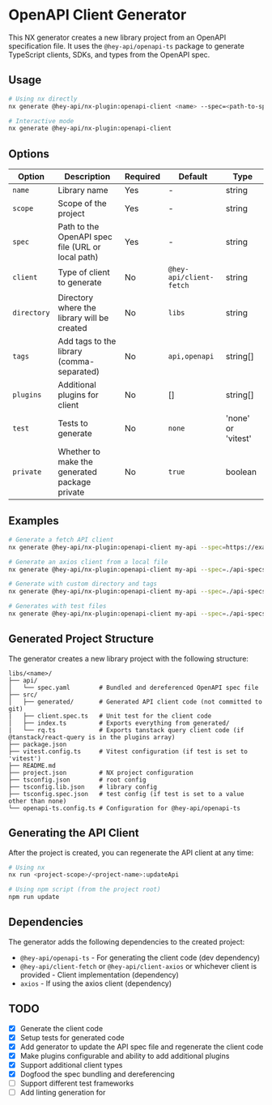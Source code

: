 # OpenAPI Client Generator

This NX generator creates a new library project from an OpenAPI specification file. It uses the `@hey-api/openapi-ts` package to generate TypeScript clients, SDKs, and types from the OpenAPI spec.

## Usage

```bash
# Using nx directly
nx generate @hey-api/nx-plugin:openapi-client <name> --spec=<path-to-spec> --client=<client-type> --scope=<project-scope>

# Interactive mode
nx generate @hey-api/nx-plugin:openapi-client
```

## Options

| Option      | Description                                       | Required | Default                 | Type               |
| ----------- | ------------------------------------------------- | -------- | ----------------------- | ------------------ |
| `name`      | Library name                                      | Yes      | -                       | string             |
| `scope`     | Scope of the project                              | Yes      | -                       | string             |
| `spec`      | Path to the OpenAPI spec file (URL or local path) | Yes      | -                       | string             |
| `client`    | Type of client to generate                        | No       | `@hey-api/client-fetch` | string             |
| `directory` | Directory where the library will be created       | No       | `libs`                  | string             |
| `tags`      | Add tags to the library (comma-separated)         | No       | `api,openapi`           | string[]           |
| `plugins`   | Additional plugins for client                     | No       | []                      | string[]           |
| `test`      | Tests to generate                                 | No       | `none`                  | 'none' or 'vitest' |
| `private`   | Whether to make the generated package private     | No       | `true`                  | boolean            |

## Examples

```bash
# Generate a fetch API client
nx generate @hey-api/nx-plugin:openapi-client my-api --spec=https://example.com/api-spec.yaml --client=@hey-api/client-fetch

# Generate an axios client from a local file
nx generate @hey-api/nx-plugin:openapi-client my-api --spec=./api-specs/my-api.yaml --client=@hey-api/client-axios

# Generate with custom directory and tags
nx generate @hey-api/nx-plugin:openapi-client my-api --spec=./api-specs/my-api.yaml --directory=libs/api --tags=api,openapi,my-service

# Generates with test files
nx generate @hey-api/nx-plugin:openapi-client my-api --spec=./api-specs/my-api.yaml --directory=libs/api --test=vitest
```

## Generated Project Structure

The generator creates a new library project with the following structure:

```
libs/<name>/
├── api/
│   └── spec.yaml        # Bundled and dereferenced OpenAPI spec file
├── src/
│   ├── generated/       # Generated API client code (not committed to git)
|   ├── client.spec.ts   # Unit test for the client code
│   ├── index.ts         # Exports everything from generated/
|   └── rq.ts            # Exports tanstack query client code (if @tanstack/react-query is in the plugins array)
├── package.json
├── vitest.config.ts     # Vitest configuration (if test is set to 'vitest')
├── README.md
├── project.json         # NX project configuration
├── tsconfig.json        # root config
├── tsconfig.lib.json    # library config
├── tsconfig.spec.json   # test config (if test is set to a value other than none)
└── openapi-ts.config.ts # Configuration for @hey-api/openapi-ts
```

## Generating the API Client

After the project is created, you can regenerate the API client at any time:

```bash
# Using nx
nx run <project-scope>/<project-name>:updateApi

# Using npm script (from the project root)
npm run update
```

## Dependencies

The generator adds the following dependencies to the created project:

- `@hey-api/openapi-ts` - For generating the client code (dev dependency)
- `@hey-api/client-fetch` or `@hey-api/client-axios` or whichever client is provided - Client implementation (dependency)
- `axios` - If using the axios client (dependency)

## TODO

- [x] Generate the client code
- [x] Setup tests for generated code
- [x] Add generator to update the API spec file and regenerate the client code
- [x] Make plugins configurable and ability to add additional plugins
- [x] Support additional client types
- [x] Dogfood the spec bundling and dereferencing
- [ ] Support different test frameworks
- [ ] Add linting generation for
